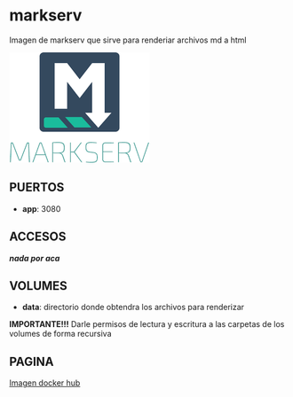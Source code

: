 
# markserv

Imagen de markserv que sirve para renderiar archivos md a html

![alt text](img/markserv.png)


## PUERTOS

* **app**: 3080


## ACCESOS

***nada por aca***


## VOLUMES

* **data**: directorio donde obtendra los archivos para renderizar


**IMPORTANTE!!!**
Darle permisos de lectura y escritura a las carpetas de los volumes de forma recursiva



## PAGINA

[Imagen docker hub](https://hub.docker.com/_/markserv)
